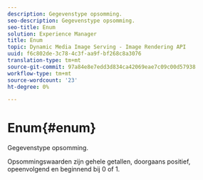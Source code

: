 ```yaml
---
description: Gegevenstype opsomming.
seo-description: Gegevenstype opsomming.
seo-title: Enum
solution: Experience Manager
title: Enum
topic: Dynamic Media Image Serving - Image Rendering API
uuid: f6c802de-3c78-4c3f-aa9f-bf268c8a3076
translation-type: tm+mt
source-git-commit: 97a84e8e7edd3d834ca42069eae7c09c00d57938
workflow-type: tm+mt
source-wordcount: '23'
ht-degree: 0%

---
```



# Enum{#enum}

Gegevenstype opsomming.

Opsommingswaarden zijn gehele getallen, doorgaans positief, opeenvolgend en beginnend bij 0 of 1.
